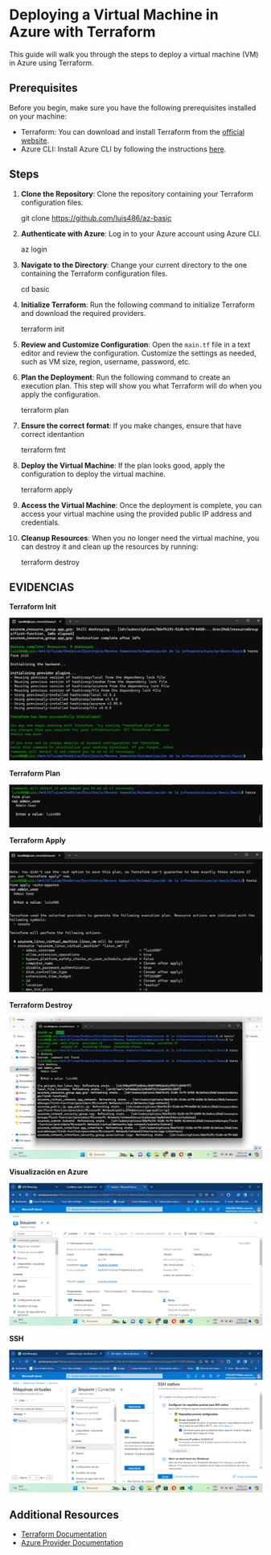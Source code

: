 # Deploying a Virtual Machine in Azure with Terraform

This guide will walk you through the steps to deploy a virtual machine (VM) in Azure using Terraform.

## Prerequisites

Before you begin, make sure you have the following prerequisites installed on your machine:

- Terraform: You can download and install Terraform from the [official website](https://www.terraform.io/downloads.html).
- Azure CLI: Install Azure CLI by following the instructions [here](https://docs.microsoft.com/en-us/cli/azure/install-azure-cli).

## Steps

1. **Clone the Repository**: Clone the repository containing your Terraform configuration files.

    git clone https://github.com/luis486/az-basic

2. **Authenticate with Azure**: Log in to your Azure account using Azure CLI.

    az login

3. **Navigate to the Directory**: Change your current directory to the one containing the Terraform configuration files.

    cd basic

4. **Initialize Terraform**: Run the following command to initialize Terraform and download the required providers.

    terraform init

5. **Review and Customize Configuration**: Open the `main.tf` file in a text editor and review the configuration. Customize the settings as needed, such as VM size, region, username, password, etc.

6. **Plan the Deployment**: Run the following command to create an execution plan. This step will show you what Terraform will do when you apply the configuration.

    terraform plan

7. **Ensure the correct format**: If you make changes, ensure that have correct identantion

    terraform fmt
   
8. **Deploy the Virtual Machine**: If the plan looks good, apply the configuration to deploy the virtual machine.

    terraform apply

9. **Access the Virtual Machine**: Once the deployment is complete, you can access your virtual machine using the provided public IP address and credentials.

10. **Cleanup Resources**: When you no longer need the virtual machine, you can destroy it and clean up the resources by running:

    terraform destroy

## EVIDENCIAS

**Terraform Init**

![alt text](images/terraformInit.png)

**Terraform Plan**

![alt text](images/terraformPlan.png)

**Terraform Apply**

![alt text](images/terraformApply.png)

**Terraform Destroy**

![alt text](images/terraformDestroy.png)

**Visualización en Azure**

![alt text](images/vm.png)

**SSH**

![alt text](images/ssh.png)


## Additional Resources

- [Terraform Documentation](https://www.terraform.io/docs/index.html)
- [Azure Provider Documentation](https://registry.terraform.io/providers/hashicorp/azurerm/latest/docs)

